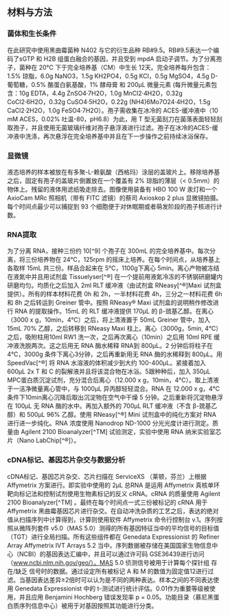 ## 材料与方法

### 菌体和生长条件

在此研究中使用黑曲霉菌种 N402 与它的衍生品种 RB#9.5。RB#9.5表达一个编码了sGTP 和 H2B 组蛋白融合的基因，并且受到 mpdA 启动子调节。为了分离孢子，菌种在 20℃ 下于完全培养基（CM）中生长 12天。完全培养每升包含：1.5% 琼脂，6.0g NaNO3，1.5g KH2PO4，0.5g KCl，0.5g MgSO4，4.5g D-葡萄糖，0.5% 酪蛋白氨基酸，1% 酵母膏 和 200µL 微量元素 (每升微量元素包含：10g EDTA，4.4g ZnSO4·7H2O，1.0g MnCl2·4H2O，0.32g CoCl2·6H2O，0.32g CuSO4·5H2O，0.22g (NH4)6Mo7O24·4H2O，1.5g CaCl2·2H2O，1.0g FeSO4·7H2O）。孢子需收集在冰冷的 ACES-缓冲液中（10 mM ACES，0.02% 吐温-80，pH6.8）为此，用 T 型无菌刮刀在菌落表面轻轻刮取孢子，并且使用无菌玻璃纤维对孢子悬浮液进行过滤。孢子在冰冷的ACES-缓冲液中洗涤，再次悬浮在完全培养基中并且在下一步操作之前持续冰浴保存。

### 显微镜

液态培养的样本被放在有多聚-L-赖氨酸（西格玛）涂层的盖玻片上。移除培养基之后，固定有孢子的盖玻片倒置放在一个覆盖有 2% 琼脂的薄层（< 0.5mm）的物体上。残留的液体用滤纸吸走除去。图像使用装备有 HBO 100 W 汞灯和一个 AxioCam MRc 照相机（带有 FITC 滤镜）的蔡司 Axioskop 2 plus 显微镜拍摄。每个时间点最少可以捕捉到 93 个细胞便于对休眠期或者萌发阶段的孢子核进行计数。

### RNA提取

为了分离 RNA，接种三份约 10[^9] 个孢子在 300mL 的完全培养基中。每次分离，将三份培养物在 24℃，125rpm 的摇床上培养。在每个时间点，从培养基上各取样 15mL 共三份。样品合起来在 5℃，1100g下离心 5min。离心产物被冻结在液氮中并且用试剂盒 Tissuelyser[^®] 在一个提前用液氮冷冻的不锈钢研磨罐内研磨均匀。均质化之后加入 2ml RLT 缓冲液（由试剂盒 RNeasy[^®]Maxi 试剂盒提供）。所有的样本材料花费 0h 和 2h，一半材料花费 4h，三分之一材料花费 6h 和 8h 之后转运到 Greiner 管中。按照 RNeasy® Maxi 试剂盒的说明稍作修改进行 RNA 的提取操作。15mL 的 RLT 缓冲液提供 170µL 的 β-巯基乙醇。在离心（3000 x g，10min，4℃）之后，将上清液置于 50mL Greiner 管中，加入 15mL 70% 乙醇，之后转移到 RNeasy Maxi 柱上。离心（3000g，5min, 4℃）之后，吸附柱用10ml RW1 洗一次，之后再次离心（10min）之后用 10ml RPE 缓冲液洗脱两次。这之后用无 RNA 酶水稀释 RNA到 800µL。2 分钟后将柱子在 4℃，3000g 条件下离心3分钟，之后再重新用无 RNA 酶的水稀释到 800µL。用 SpeedVac[^®] 将 RNA 水溶液的体积减少到大约 100-400µL。紧接着加入 600µL 2x T 和 C 的裂解液并且将该混合物在冰浴。5跟种种后，加入 350µL MPC蛋白质沉淀试剂，充分混合后离心（12.000 x g，10min，4℃）。取上清液于一洁净微量离心管中，与 1000µL 异丙醇轻轻混合。RNA 在 12.000 x g，4℃条件下10min离心沉降后取出沉淀物在空气中干燥 5 分钟。之后重新将沉淀物悬浮在 100µL 无 RNA 酶的水中。再加入额外的 700µL RLT 缓冲液（不含 β-巯基乙醇）和 500µL 96% 乙醇。使用 RNeasy[^®] Mini 试剂盒中的纯化方案对 RNA 进行进一步纯化。RNA 浓度使用 Nanodrop ND-1000 分光光度计进行测定。质量由 Agilent 2100 Bioanalyzer[^TM] 试验测定，实验中使用 RNA 纳米实验室芯片（Nano LabChip[^®]）。

### cDNA标记、基因芯片杂交与数据分析

cDNA标记、基因芯片杂交、芯片扫描在 ServiceXS （莱顿，芬兰）上根据 Affymetrix 方案进行。即实验中使用的 2µL 总RNA 是运用 Affymetrix 真核单环靶向标记法和控制试剂使用生物素标记的反义 cRNA。cRNA 的质量使用 Agilent 2100 Bioanalyzer[^TM] 。最终在每个时间点一式三份被标记的 cRNA 用于 Affymetrix 黑曲霉基因芯片进行杂交。在自动冲洗杂质的工艺之后，表达的绝对值从扫描序列中计算得到，计算则使用软件 Affymetrix 命令行控制台 v.1。序列按照从微阵列套件 v5.0（MAS 5.0）测得的所有基因特征当中的平均信号的目标值（TGT）进行全局扫描。所有这些组件都在 Genedata Expressionist 的 Refiner Array Affymetrix IVT Arrays 5.2 当中。序列数据被存储在美国国家生物信息中心（NCBI）的基因表达汇编中，并且可以通过许可码 GSE36439进行访问（www.ncbi.nlm.nih.gov/geo/）。MAS 5.0 侦测信号被用于计算每个探针组 存在/缺乏 信号时的数据。通过设定所有被标记 A 和 M 的数值为固定值12进行过滤。当基因表达差异≥2倍时可以认为是不同的两种表达。样本之间的不同表达使用 Genedata Expressionist 中的 t-测试进行统计评估。0.01作为重要等级被使用，并且应用 Benjamini Hochberg 错误发现率 p = 0.05。功能目录（慕尼黑蛋白质序列信息中心）被用于对基因按照其功能进行分类。